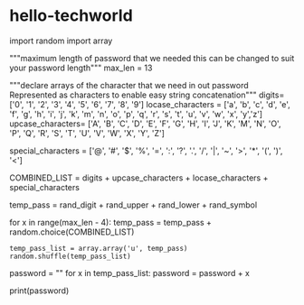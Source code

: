# hello-techworld
import random
import array

"""maximum length of password that we needed
 this can be changed to suit your password length"""
max_len = 13

"""declare arrays of the character that we need in out password
 Represented as characters to enable easy string concatenation"""
digits= ['0', '1', '2', '3', '4', '5', '6', '7', '8', '9']
locase_characters = ['a', 'b', 'c', 'd', 'e', 'f', 'g', 'h',
                    'i', 'j', 'k', 'm', 'n', 'o', 'p', 'q',
                    'r', 's', 't', 'u', 'v', 'w', 'x', 'y','z']
upcase_characters= ['A', 'B', 'C', 'D', 'E', 'F', 'G', 'H',
                    'I', 'J', 'K', 'M', 'N', 'O', 'P', 'Q',
                    'R', 'S', 'T', 'U', 'V', 'W', 'X', 'Y',
                    'Z']

special_characters = ['@', '#', '$', '%', '=', ':', '?', '.', '/', '|', '~', '>',
        '*', '(', ')', '<']


COMBINED_LIST = digits + upcase_characters + locase_characters + special_characters







temp_pass = rand_digit + rand_upper + rand_lower + rand_symbol


for x in range(max_len - 4):
    temp_pass = temp_pass + random.choice(COMBINED_LIST)

   
    temp_pass_list = array.array('u', temp_pass)
    random.shuffle(temp_pass_list)


password = ""
for x in temp_pass_list:
        password = password + x
        

print(password)

